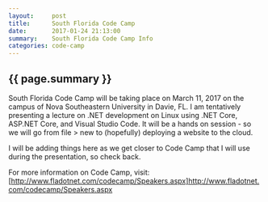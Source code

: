 ```yaml
---
layout:     post
title:      South Florida Code Camp
date:       2017-01-24 21:13:00
summary:    South Florida Code Camp Info
categories: code-camp
---
```


## {{ page.summary }}

South Florida Code Camp will be taking place on March 11, 2017 on the campus of Nova Southeastern University in Davie, FL. I am tentatively presenting a lecture on .NET development on Linux using .NET Core, ASP.NET Core, and Visual Studio Code. It will be a hands on session - so we will go from file > new to (hopefully) deploying a website to the cloud.

I will be adding things here as we get closer to Code Camp that I will use during the presentation, so check back.

For more information on Code Camp, visit: [http://www.fladotnet.com/codecamp/Speakers.aspx]http://www.fladotnet.com/codecamp/Speakers.aspx
